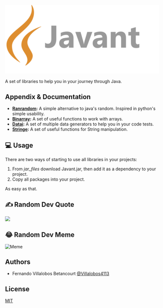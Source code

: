 ![Logo](Javant.png)


A set of libraries to help you in your journey through Java.



## Appendix & Documentation

- [**Ranrandom**](https://www.fvb.one/proyectos/javant/ranrandom)**:** A simple alternative to java's random. Inspired in python's simple usability.
- [**Binarray**](https://www.fvb.one/proyectos/javant/binarray)**:** A set of useful functions to work with arrays.
- [**Datai**](https://www.fvb.one/proyectos/javant/datai)**:** A set of multiple data generators to help you in your code tests.
- [**Stringe**](https://www.fvb.one/proyectos/javant/stringe)**:** A set of useful functions for String manipulation.


## 💻 Usage

There are two ways of starting to use all libraries in your projects:
1. From *jar_files* download Javant.jar, then add it as a dependency to your project.
2. Copy all packages into your project.

As easy as that.

## ✍️ Random Dev Quote
![](https://quotes-github-readme.vercel.app/api?type=vetical&theme=radical)

## 😂 Random Dev Meme
<img src="https://random-memer.herokuapp.com/" width="512px" alt="Meme"/>

## Authors

- Fernando Villalobos Betancourt [@Villalobos4113](https://www.github.com/Villalobos4113)


## License

[MIT](https://choosealicense.com/licenses/mit/)